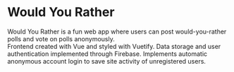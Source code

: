 # Would You Rather
Would You Rather is a fun web app where users can post would-you-rather polls and vote on polls anonymously.\
Frontend created with Vue and styled with Vuetify. Data storage and user authentication implemented through Firebase. Implements automatic anonymous account login to save site activity of unregistered users.
